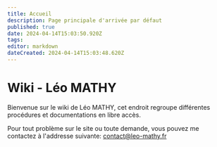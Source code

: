 ```yaml
---
title: Accueil
description: Page principale d'arrivée par défaut
published: true
date: 2024-04-14T15:03:50.920Z
tags: 
editor: markdown
dateCreated: 2024-04-14T15:03:48.620Z
---
```


# Wiki - Léo MATHY
Bienvenue sur le wiki de Léo MATHY, cet endroit regroupe différentes procédures et documentations en libre accès.

Pour tout problème sur le site ou toute demande, vous pouvez me contactez à l'addresse suivante: contact@leo-mathy.fr